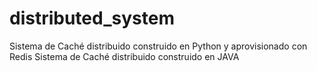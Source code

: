 # distributed_system
Sistema de Caché distribuido construido en Python y aprovisionado con Redis
Sistema de Caché distribuido construido en JAVA

